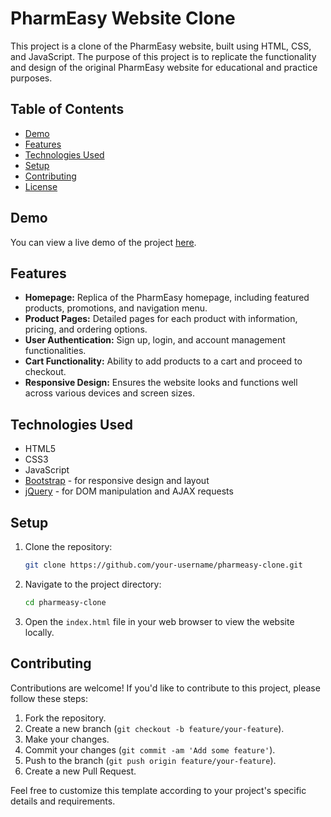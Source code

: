 # PharmEasy Website Clone

This project is a clone of the PharmEasy website, built using HTML, CSS, and JavaScript. The purpose of this project is to replicate the functionality and design of the original PharmEasy website for educational and practice purposes.

## Table of Contents

- [Demo](#demo)
- [Features](#features)
- [Technologies Used](#technologies-used)
- [Setup](#setup)
- [Contributing](#contributing)
- [License](#license)

## Demo

You can view a live demo of the project [here](#).

## Features

- **Homepage:** Replica of the PharmEasy homepage, including featured products, promotions, and navigation menu.
- **Product Pages:** Detailed pages for each product with information, pricing, and ordering options.
- **User Authentication:** Sign up, login, and account management functionalities.
- **Cart Functionality:** Ability to add products to a cart and proceed to checkout.
- **Responsive Design:** Ensures the website looks and functions well across various devices and screen sizes.

## Technologies Used

- HTML5
- CSS3
- JavaScript
- [Bootstrap](https://getbootstrap.com/) - for responsive design and layout
- [jQuery](https://jquery.com/) - for DOM manipulation and AJAX requests

## Setup

1. Clone the repository:

   ```bash
   git clone https://github.com/your-username/pharmeasy-clone.git
   ```

2. Navigate to the project directory:

   ```bash
   cd pharmeasy-clone
   ```

3. Open the `index.html` file in your web browser to view the website locally.

## Contributing

Contributions are welcome! If you'd like to contribute to this project, please follow these steps:

1. Fork the repository.
2. Create a new branch (`git checkout -b feature/your-feature`).
3. Make your changes.
4. Commit your changes (`git commit -am 'Add some feature'`).
5. Push to the branch (`git push origin feature/your-feature`).
6. Create a new Pull Request.

Feel free to customize this template according to your project's specific details and requirements.
